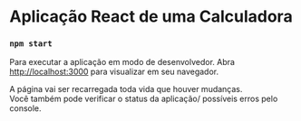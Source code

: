 # Aplicação React de uma Calculadora

### `npm start`

Para executar a aplicação em modo de desenvolvedor.
Abra [http://localhost:3000](http://localhost:3000) para visualizar em seu navegador.

A página vai ser recarregada toda vida que houver mudanças.\
Você também pode verificar o status da aplicação/ possíveis erros pelo console.
